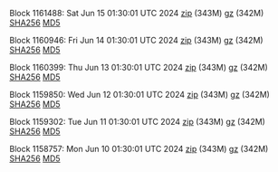 Block 1161488: Sat Jun 15 01:30:01 UTC 2024 [zip](https://files.01coin.io/mainnet/2024-06-15/bootstrap.dat.zip) (343M) [gz](https://files.01coin.io/mainnet/2024-06-15/bootstrap.dat.tar.gz) (342M) [SHA256](https://files.01coin.io/mainnet/2024-06-15/sha256.txt) [MD5](https://files.01coin.io/mainnet/2024-06-15/md5.txt)

Block 1160946: Fri Jun 14 01:30:01 UTC 2024 [zip](https://files.01coin.io/mainnet/2024-06-14/bootstrap.dat.zip) (343M) [gz](https://files.01coin.io/mainnet/2024-06-14/bootstrap.dat.tar.gz) (342M) [SHA256](https://files.01coin.io/mainnet/2024-06-14/sha256.txt) [MD5](https://files.01coin.io/mainnet/2024-06-14/md5.txt)

Block 1160399: Thu Jun 13 01:30:01 UTC 2024 [zip](https://files.01coin.io/mainnet/2024-06-13/bootstrap.dat.zip) (343M) [gz](https://files.01coin.io/mainnet/2024-06-13/bootstrap.dat.tar.gz) (342M) [SHA256](https://files.01coin.io/mainnet/2024-06-13/sha256.txt) [MD5](https://files.01coin.io/mainnet/2024-06-13/md5.txt)

Block 1159850: Wed Jun 12 01:30:01 UTC 2024 [zip](https://files.01coin.io/mainnet/2024-06-12/bootstrap.dat.zip) (343M) [gz](https://files.01coin.io/mainnet/2024-06-12/bootstrap.dat.tar.gz) (342M) [SHA256](https://files.01coin.io/mainnet/2024-06-12/sha256.txt) [MD5](https://files.01coin.io/mainnet/2024-06-12/md5.txt)

Block 1159302: Tue Jun 11 01:30:01 UTC 2024 [zip](https://files.01coin.io/mainnet/2024-06-11/bootstrap.dat.zip) (343M) [gz](https://files.01coin.io/mainnet/2024-06-11/bootstrap.dat.tar.gz) (342M) [SHA256](https://files.01coin.io/mainnet/2024-06-11/sha256.txt) [MD5](https://files.01coin.io/mainnet/2024-06-11/md5.txt)

Block 1158757: Mon Jun 10 01:30:01 UTC 2024 [zip](https://files.01coin.io/mainnet/2024-06-10/bootstrap.dat.zip) (343M) [gz](https://files.01coin.io/mainnet/2024-06-10/bootstrap.dat.tar.gz) (342M) [SHA256](https://files.01coin.io/mainnet/2024-06-10/sha256.txt) [MD5](https://files.01coin.io/mainnet/2024-06-10/md5.txt)
